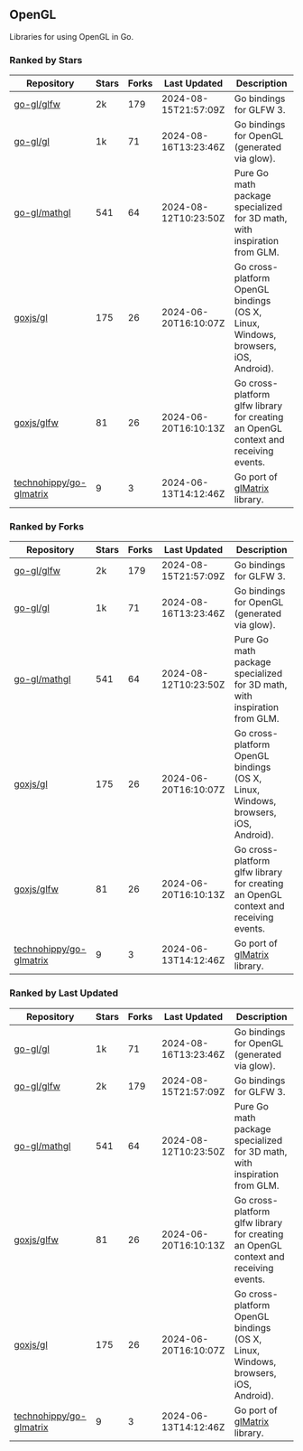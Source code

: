 ## OpenGL

Libraries for using OpenGL in Go.

### Ranked by Stars

| Repository | Stars | Forks | Last Updated | Description | 
|------------|-------|-------|--------------|-------------|
| [go-gl/glfw](https://github.com/go-gl/glfw) | 2k | 179 | 2024-08-15T21:57:09Z |  Go bindings for GLFW 3. |
| [go-gl/gl](https://github.com/go-gl/gl) | 1k | 71 | 2024-08-16T13:23:46Z |  Go bindings for OpenGL (generated via glow). |
| [go-gl/mathgl](https://github.com/go-gl/mathgl) | 541 | 64 | 2024-08-12T10:23:50Z |  Pure Go math package specialized for 3D math, with inspiration from GLM. |
| [goxjs/gl](https://github.com/goxjs/gl) | 175 | 26 | 2024-06-20T16:10:07Z |  Go cross-platform OpenGL bindings (OS X, Linux, Windows, browsers, iOS, Android). |
| [goxjs/glfw](https://github.com/goxjs/glfw) | 81 | 26 | 2024-06-20T16:10:13Z |  Go cross-platform glfw library for creating an OpenGL context and receiving events. |
| [technohippy/go-glmatrix](https://github.com/technohippy/go-glmatrix) | 9 | 3 | 2024-06-13T14:12:46Z |  Go port of [glMatrix](https://glmatrix.net/) library. |

### Ranked by Forks

| Repository | Stars | Forks | Last Updated | Description | 
|------------|-------|-------|--------------|-------------|
| [go-gl/glfw](https://github.com/go-gl/glfw) | 2k | 179 | 2024-08-15T21:57:09Z |  Go bindings for GLFW 3. |
| [go-gl/gl](https://github.com/go-gl/gl) | 1k | 71 | 2024-08-16T13:23:46Z |  Go bindings for OpenGL (generated via glow). |
| [go-gl/mathgl](https://github.com/go-gl/mathgl) | 541 | 64 | 2024-08-12T10:23:50Z |  Pure Go math package specialized for 3D math, with inspiration from GLM. |
| [goxjs/gl](https://github.com/goxjs/gl) | 175 | 26 | 2024-06-20T16:10:07Z |  Go cross-platform OpenGL bindings (OS X, Linux, Windows, browsers, iOS, Android). |
| [goxjs/glfw](https://github.com/goxjs/glfw) | 81 | 26 | 2024-06-20T16:10:13Z |  Go cross-platform glfw library for creating an OpenGL context and receiving events. |
| [technohippy/go-glmatrix](https://github.com/technohippy/go-glmatrix) | 9 | 3 | 2024-06-13T14:12:46Z |  Go port of [glMatrix](https://glmatrix.net/) library. |

### Ranked by Last Updated

| Repository | Stars | Forks | Last Updated | Description | 
|------------|-------|-------|--------------|-------------|
| [go-gl/gl](https://github.com/go-gl/gl) | 1k | 71 | 2024-08-16T13:23:46Z |  Go bindings for OpenGL (generated via glow). |
| [go-gl/glfw](https://github.com/go-gl/glfw) | 2k | 179 | 2024-08-15T21:57:09Z |  Go bindings for GLFW 3. |
| [go-gl/mathgl](https://github.com/go-gl/mathgl) | 541 | 64 | 2024-08-12T10:23:50Z |  Pure Go math package specialized for 3D math, with inspiration from GLM. |
| [goxjs/glfw](https://github.com/goxjs/glfw) | 81 | 26 | 2024-06-20T16:10:13Z |  Go cross-platform glfw library for creating an OpenGL context and receiving events. |
| [goxjs/gl](https://github.com/goxjs/gl) | 175 | 26 | 2024-06-20T16:10:07Z |  Go cross-platform OpenGL bindings (OS X, Linux, Windows, browsers, iOS, Android). |
| [technohippy/go-glmatrix](https://github.com/technohippy/go-glmatrix) | 9 | 3 | 2024-06-13T14:12:46Z |  Go port of [glMatrix](https://glmatrix.net/) library. |

